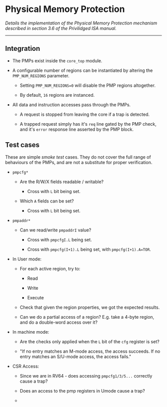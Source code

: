 
# Physical Memory Protection

*Details the implementation of the Physical Memory Protection mechanism
 described in section 3.6 of the Privilidged ISA manual.*

---

## Integration

- The PMPs exist inside the `core_top` module.

- A configurable number of regions can be instantiated by altering
  the `PMP_NUM_REGIONS` parameter.

  - Setting `PMP_NUM_REGIONS=0` will disable the PMP regions altogether.

  - By default, `16` regions are instanced.

- All data and instruction accesses pass through the PMPs.

  - A request is stopped from leaving the core if a trap is
    detected.

  - A trapped request simply has it's `req` line gated by the PMP
    check, and it's `error` response line asserted by the PMP block.


## Test cases

These are simple *smoke test* cases.
They do not cover the full range of behaviours of the PMPs, and are
not a substitute for proper verification.

- `pmpcfg*`

  - Are the R/W/X fields readable / writable?
    
    - Cross with `L` bit being set.
  
  - Which `A` fields can be set?
    
    - Cross with `L` bit being set.

- `pmpaddr*`

  - Can we read/write `pmpaddrI` value?

    - Cross with `pmpcfgI.L` being set.

    - Cross with `pmpcfg(I+1).L` being set, with `pmpcfg(I+1).A=TOR`.

- In User mode:

  - For each active region, try to:
  
    - Read

    - Write

    - Execute

  - Check that given the region properties, we got the expected
    results.

  - Can we do a partial access of a region? E.g. take a 4-byte
    region, and do a double-word access over it?

- In machine mode:

  - Are the checks only applied when the `L` bit of the `cfg` register
    is set?

  - "If no entry matches an M-mode access, the access succeeds. If
     no entry matches an S/U-mode access, the access fails."

- CSR Access:

  - Since we are in RV64 - does accessing `pmpcfg1/3/5...` correctly
    cause a trap?

  - Does an access to the pmp registers in Umode cause a trap?

  - 
